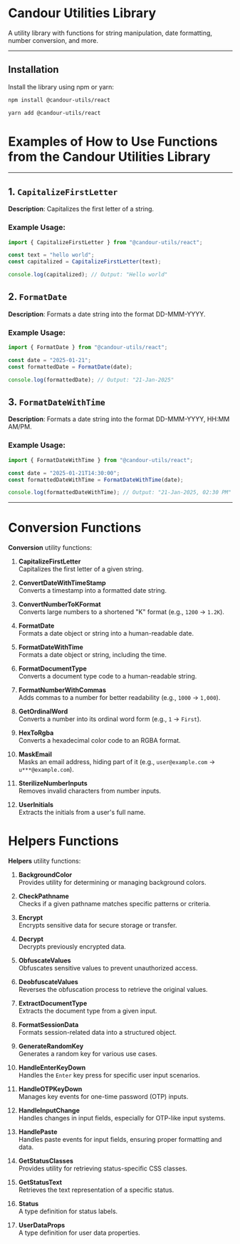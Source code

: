 # Candour Utilities Library

A utility library with functions for string manipulation, date formatting, number conversion, and more.

---

## Installation

Install the library using npm or yarn:

```bash
npm install @candour-utils/react
```

```bash
yarn add @candour-utils/react
```

# Examples of How to Use Functions from the Candour Utilities Library

---

## 1. `CapitalizeFirstLetter`

**Description**: Capitalizes the first letter of a string.

### Example Usage:

```typescript
import { CapitalizeFirstLetter } from "@candour-utils/react";

const text = "hello world";
const capitalized = CapitalizeFirstLetter(text);

console.log(capitalized); // Output: "Hello world"
```

## 2. `FormatDate`

**Description**: Formats a date string into the format DD-MMM-YYYY.

### Example Usage:

```typescript
import { FormatDate } from "@candour-utils/react";

const date = "2025-01-21";
const formattedDate = FormatDate(date);

console.log(formattedDate); // Output: "21-Jan-2025"
```

## 3. `FormatDateWithTime`

**Description**: Formats a date string into the format DD-MMM-YYYY, HH:MM AM/PM.

### Example Usage:

```typescript
import { FormatDateWithTime } from "@candour-utils/react";

const date = "2025-01-21T14:30:00";
const formattedDateWithTime = FormatDateWithTime(date);

console.log(formattedDateWithTime); // Output: "21-Jan-2025, 02:30 PM"
```

---

# Conversion Functions

**Conversion** utility functions:

1. **CapitalizeFirstLetter**  
   Capitalizes the first letter of a given string.

2. **ConvertDateWithTimeStamp**  
   Converts a timestamp into a formatted date string.

3. **ConvertNumberToKFormat**  
   Converts large numbers to a shortened "K" format (e.g., `1200` → `1.2K`).

4. **FormatDate**  
   Formats a date object or string into a human-readable date.

5. **FormatDateWithTime**  
   Formats a date object or string, including the time.

6. **FormatDocumentType**  
   Converts a document type code to a human-readable string.

7. **FormatNumberWithCommas**  
   Adds commas to a number for better readability (e.g., `1000` → `1,000`).

8. **GetOrdinalWord**  
   Converts a number into its ordinal word form (e.g., `1` → `First`).

9. **HexToRgba**  
   Converts a hexadecimal color code to an RGBA format.

10. **MaskEmail**  
    Masks an email address, hiding part of it (e.g., `user@example.com` → `u***@example.com`).

11. **SterilizeNumberInputs**  
    Removes invalid characters from number inputs.

12. **UserInitials**  
    Extracts the initials from a user's full name.

# Helpers Functions

**Helpers** utility functions:

1. **BackgroundColor**  
   Provides utility for determining or managing background colors.

2. **CheckPathname**  
   Checks if a given pathname matches specific patterns or criteria.

3. **Encrypt**  
   Encrypts sensitive data for secure storage or transfer.

4. **Decrypt**  
   Decrypts previously encrypted data.

5. **ObfuscateValues**  
   Obfuscates sensitive values to prevent unauthorized access.

6. **DeobfuscateValues**  
   Reverses the obfuscation process to retrieve the original values.

7. **ExtractDocumentType**  
   Extracts the document type from a given input.

8. **FormatSessionData**  
   Formats session-related data into a structured object.

9. **GenerateRandomKey**  
   Generates a random key for various use cases.

10. **HandleEnterKeyDown**  
    Handles the `Enter` key press for specific user input scenarios.

11. **HandleOTPKeyDown**  
    Manages key events for one-time password (OTP) inputs.

12. **HandleInputChange**  
    Handles changes in input fields, especially for OTP-like input systems.

13. **HandlePaste**  
    Handles paste events for input fields, ensuring proper formatting and data.

14. **GetStatusClasses**  
    Provides utility for retrieving status-specific CSS classes.

15. **GetStatusText**  
    Retrieves the text representation of a specific status.

16. **Status**  
    A type definition for status labels.

17. **UserDataProps**  
    A type definition for user data properties.
